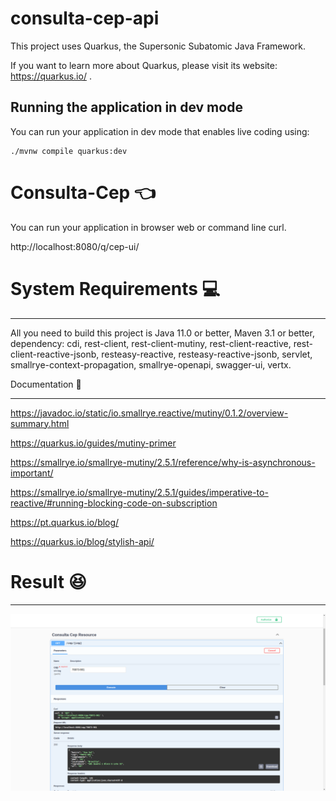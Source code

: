 # consulta-cep-api

This project uses Quarkus, the Supersonic Subatomic Java Framework.

If you want to learn more about Quarkus, please visit its website: https://quarkus.io/ .

## Running the application in dev mode

You can run your application in dev mode that enables live coding using:
```shell script
./mvnw compile quarkus:dev
```

# Consulta-Cep :point_left:

You can run your application in browser web or command line curl.

http://localhost:8080/q/cep-ui/

# System Requirements :computer:
-------------------

All you need to build this project is Java 11.0 or better, Maven 3.1 or better, dependency: cdi, rest-client, rest-client-mutiny, rest-client-reactive, rest-client-reactive-jsonb, resteasy-reactive, resteasy-reactive-jsonb, servlet, smallrye-context-propagation, smallrye-openapi, swagger-ui, vertx.

Documentation :open_book:

-------------------

https://javadoc.io/static/io.smallrye.reactive/mutiny/0.1.2/overview-summary.html

https://quarkus.io/guides/mutiny-primer

https://smallrye.io/smallrye-mutiny/2.5.1/reference/why-is-asynchronous-important/

https://smallrye.io/smallrye-mutiny/2.5.1/guides/imperative-to-reactive/#running-blocking-code-on-subscription

https://pt.quarkus.io/blog/

https://quarkus.io/blog/stylish-api/

# Result :satisfied:
-------------------

<img src="https://github.com/fredyefra/consulta-cep-miscellaneous/blob/master/src/main/resources/img/image-swagger.png" alt="My-cool-logo"/>

